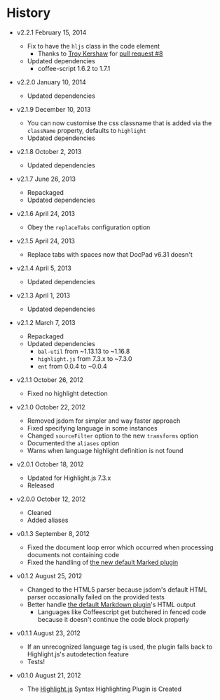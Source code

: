 # History

- v2.2.1 February 15, 2014
	- Fix to have the `hljs` class in the code element
		- Thanks to [Troy Kershaw](https://github.com/troykershaw) for [pull request #8](http://github.com/docpad/docpad-plugin-highlightjs/pull/8)
	- Updated dependencies
		- coffee-script 1.6.2 to 1.7.1

- v2.2.0 January 10, 2014
	- Updated dependencies

- v2.1.9 December 10, 2013
	- You can now customise the css classname that is added via the `className` property, defaults to `highlight`
	- Updated dependencies

- v2.1.8 October 2, 2013
	- Updated dependencies

- v2.1.7 June 26, 2013
	- Repackaged
	- Updated dependencies

- v2.1.6 April 24, 2013
	- Obey the `replaceTabs` configuration option

- v2.1.5 April 24, 2013
	- Replace tabs with spaces now that DocPad v6.31 doesn't

- v2.1.4 April 5, 2013
	- Updated dependencies

- v2.1.3 April 1, 2013
	- Updated dependencies

- v2.1.2 March 7, 2013
	- Repackaged
	- Updated dependencies
		-  `bal-util` from ~1.13.13 to ~1.16.8
		-  `highlight.js` from 7.3.x to ~7.3.0
		-  `ent` from 0.0.4 to ~0.0.4

- v2.1.1 October 26, 2012
	- Fixed no highlight detection

- v2.1.0 October 22, 2012
	- Removed jsdom for simpler and way faster approach
	- Fixed specifying language in some instances
	- Changed `sourceFilter` option to the new `transforms` option
	- Documented the `aliases` option
	- Warns when language highlight definition is not found

- v2.0.1 October 18, 2012
	- Updated for Highlight.js 7.3.x
	- Released

- v2.0.0 October 12, 2012
	- Cleaned
	- Added aliases

- v0.1.3 September 8, 2012
	- Fixed the document loop error which occurred when processing documents not
		containing code
	- Fixed the handling of [the new default Marked plugin](https://github.com/bevry/docpad-extras/tree/master/plugins/markdown)

- v0.1.2 August 25, 2012
	- Changed to the HTML5 parser because jsdom's default HTML parser occasionally failed on the provided tests
	- Better handle [the default Markdown plugin](https://github.com/bevry/docpad-extras/tree/master/plugins/markdown)'s HTML output
		- Languages like Coffeescript get butchered in fenced code because it doesn't continue the code block properly

- v0.1.1 August 23, 2012
	- If an unrecognized language tag is used, the plugin falls back to
		Highlight.js's autodetection feature
	- Tests!

- v0.1.0 August 21, 2012
	- The [Highlight.js](https://github.com/isagalaev/highlight.js) Syntax
		Highlighting Plugin is Created
